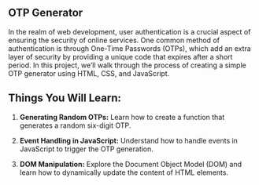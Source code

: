 ## OTP Generator

In the realm of web development, user authentication is a crucial aspect of ensuring the security of online services. One common method of authentication is through One-Time Passwords (OTPs), which add an extra layer of security by providing a unique code that expires after a short period. In this project, we’ll walk through the process of creating a simple OTP generator using HTML, CSS, and JavaScript.

## Things You Will Learn:

1. **Generating Random OTPs:** Learn how to create a function that generates a random six-digit OTP.

2. **Event Handling in JavaScript:** Understand how to handle events in JavaScript to trigger the OTP generation.

3. **DOM Manipulation:** Explore the Document Object Model (DOM) and learn how to dynamically update the content of HTML elements.

